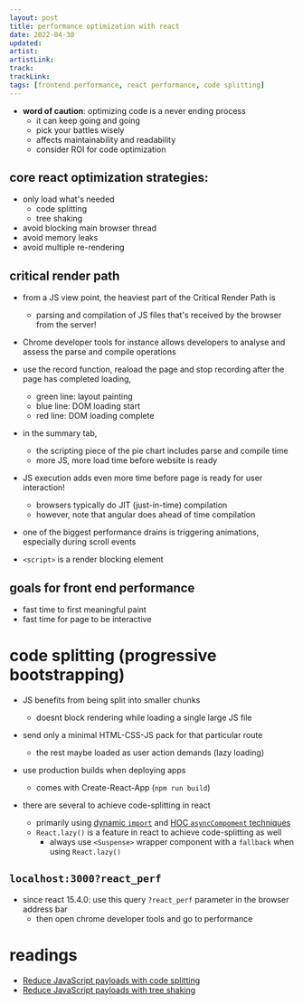 ```yaml
---
layout: post
title: performance optimization with react
date: 2022-04-30
updated: 
artist: 
artistLink: 
track: 
trackLink: 
tags: [frontend performance, react performance, code splitting]
---
```


- **word of caution**: optimizing code is a never ending process
  - it can keep going and going
  - pick your battles wisely
  - affects maintainability and readability 
  - consider ROI for code optimization 

## core react optimization strategies:

- only load what's needed
  - code splitting
  - tree shaking
- avoid blocking main browser thread
- avoid memory leaks
- avoid multiple re-rendering

## critical render path

- from a JS view point, the heaviest part of the Critical Render Path is 
  - parsing and compilation of JS files that's received by the browser from the server!
- Chrome developer tools for instance allows developers to analyse and assess the parse and compile operations
- use the record function, reaload the page and stop recording after the page has completed loading, 
  - green line: layout painting
  - blue line: DOM loading start
  - red line: DOM loading complete

- in the summary tab,
  - the scripting piece of the pie chart includes parse and compile time
  - more JS, more load time before website is ready
 
- JS execution adds even more time before page is ready for user interaction!
  - browsers typically do JIT (just-in-time) compilation
  - however, note that angular does ahead of time compilation

- one of the biggest performance drains is triggering animations, especially during scroll events

- `<script>` is a render blocking element

## goals for front end performance

- fast time to first meaningful paint
- fast time for page to be interactive


# code splitting (progressive bootstrapping)

- JS benefits from being split into smaller chunks 
  - doesnt block rendering while loading a single large JS file

- send only a minimal HTML-CSS-JS pack for that particular route
  - the rest maybe loaded as user action demands (lazy loading)

- use production builds when deploying apps 
  - comes with Create-React-App (`npm run build`)

- there are several to achieve code-splitting in react
  - primarily using [dynamic `import`](https://reactjs.org/docs/code-splitting.html#import) and [HOC `asyncCompoment` techniques](https://reactjs.org/docs/higher-order-components.html)
  - `React.lazy()` is a feature in react to achieve code-splitting as well
    - always use `<Suspense>` wrapper component with a `fallback` when using `React.lazy()`

## `localhost:3000?react_perf`

- since react 15.4.0: use this query `?react_perf` parameter in the browser address bar
  - then open chrome developer tools and go to performance

# readings

- [Reduce JavaScript payloads with code splitting](https://web.dev/reduce-javascript-payloads-with-code-splitting/)
- [Reduce JavaScript payloads with tree shaking](https://web.dev/reduce-javascript-payloads-with-tree-shaking/)
